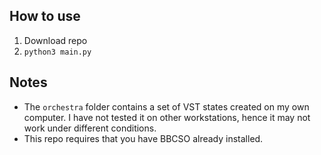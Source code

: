 ## How to use

1. Download repo
2. `python3 main.py`

## Notes

- The `orchestra` folder contains a set of VST states created on my own computer. I have not tested it on other workstations, hence it may not work under different conditions. 
- This repo requires that you have BBCSO already installed.
